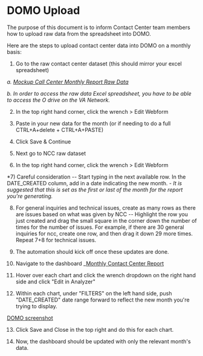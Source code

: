 # DOMO Upload
The purpose of this document is to inform Contact Center team members how to upload raw data from the spreadsheet into DOMO.

Here are the steps to upload contact center data into DOMO on a monthly basis:
1) Go to the raw contact center dataset (this should mirror your excel spreadsheet)
  
  _a. [Mockup Call Center Monthly Report Raw Data](https://va-gov.domo.com/datasources/5f033e5c-f6d4-46e0-b684-b89f4cbc41b4/details/overview)_
 
 _b. In order to access the raw data Excel spreadsheet, you have to be able to access the O drive on the VA Network._

2) In the top right hand corner, click the wrench > Edit Webform

3) Paste in your new data for the month (or if needing to do a full CTRL+A+delete + CTRL+A+PASTE)

4) Click Save & Continue

5) Next go to NCC raw dataset

6) In the top right hand corner, click the wrench > Edit Webform

*7) Careful consideration -- Start typing in the next available row. In the DATE_CREATED column, add in a date indicating the new month. 
    - _It is suggested that this is set as the first or last of the month for the report you're generating._

8) For general inquiries and technical issues, create as many rows as there are issues based on what was given by NCC -- Highlight the row you just created and drag the small square in the corner down the number of times for the number of issues. For example, if there are 30 general inquiries for ncc, create one row, and then drag it down 29 more times. Repeat 7+8 for technical issues.

9) The automation should kick off once these updates are done.

10) Navigate to the dashboard
  _[Monthly Contact Center Report](https://va-gov.domo.com/page/1744754544)

11) Hover over each chart and click the wrench dropdown on the right hand side and click "Edit in Analyzer"

12) Within each chart, under "FILTERS" on the left hand side, push "DATE_CREATED" date range forward to reflect the new month you're trying to display.

[DOMO screenshot](https://user-images.githubusercontent.com/48527022/82952513-1924fb00-9f77-11ea-81f1-38e7ec6767d9.png)

13) Click Save and Close in the top right and do this for each chart.

14) Now, the dashboard should be updated with only the relevant month's data.
